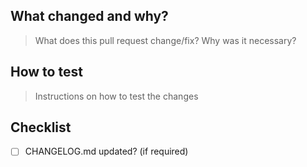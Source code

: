 ## What changed and why?

> What does this pull request change/fix? Why was it necessary?

## How to test

> Instructions on how to test the changes

## Checklist

- [ ] CHANGELOG.md updated? (if required)
